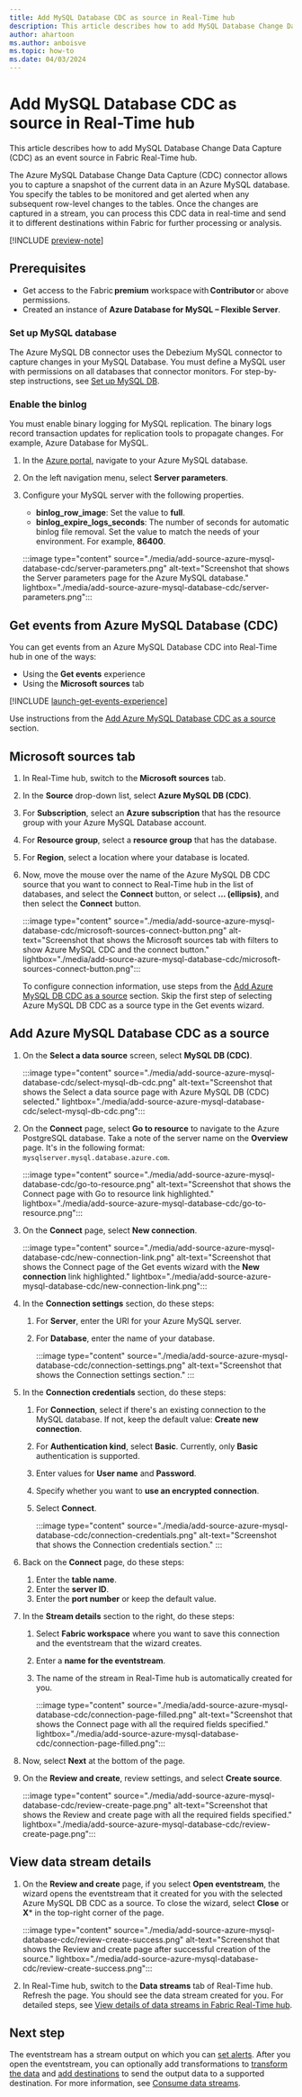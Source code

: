 ```yaml
---
title: Add MySQL Database CDC as source in Real-Time hub
description: This article describes how to add MySQL Database Change Data Capture (CDC) as an event source in Fabric Real-Time hub. 
author: ahartoon
ms.author: anboisve
ms.topic: how-to
ms.date: 04/03/2024
---
```


# Add MySQL Database CDC as source in Real-Time hub
This article describes how to add MySQL Database Change Data Capture (CDC) as an event source in Fabric Real-Time hub. 

The Azure MySQL Database Change Data Capture (CDC) connector allows you to capture a snapshot of the current data in an Azure MySQL database. You specify the tables to be monitored and get alerted when any subsequent row-level changes to the tables. Once the changes are captured in a stream, you can process this CDC data in real-time and send it to different destinations within Fabric for further processing or analysis. 

[!INCLUDE [preview-note](./includes/preview-note.md)]

## Prerequisites 

- Get access to the Fabric **premium** workspace with **Contributor** or above permissions. 
- Created an instance of **Azure Database for MySQL – Flexible Server**.

 ### Set up MySQL database 

The Azure MySQL DB connector uses the Debezium MySQL connector to capture changes in your MySQL Database. You must define a MySQL user with permissions on all databases that connector monitors. For step-by-step instructions, see [Set up MySQL DB](../real-time-intelligence/event-streams/add-source-mysql-database-change-data-capture.md#set-up-mysql-db).

### Enable the binlog 
You must enable binary logging for MySQL replication. The binary logs record transaction updates for replication tools to propagate changes. For example, Azure Database for MySQL. 

1. In the [Azure portal](https://portal.azure.com), navigate to your Azure MySQL database. 
1. On the left navigation menu, select **Server parameters**. 
1. Configure your MySQL server with the following properties. 
    - **binlog_row_image**: Set the value to **full**.  
    - **binlog_expire_logs_seconds**: The number of seconds for automatic binlog file removal. Set the value to match the needs of your environment. For example, **86400**.
    
    :::image type="content" source="./media/add-source-azure-mysql-database-cdc/server-parameters.png" alt-text="Screenshot that shows the Server parameters page for the Azure MySQL database." lightbox="./media/add-source-azure-mysql-database-cdc/server-parameters.png":::

## Get events from Azure MySQL Database (CDC)
You can get events from an Azure MySQL Database CDC into Real-Time hub in one of the ways:

- Using the **Get events** experience
- Using the **Microsoft sources** tab

[!INCLUDE [launch-get-events-experience](./includes/launch-get-events-experience.md)]

Use instructions from the [Add Azure MySQL Database CDC as a source](#add-azure-mysql-database-cdc-as-a-source) section. 

## Microsoft sources tab

1. In Real-Time hub, switch to the **Microsoft sources** tab. 
1. In the **Source** drop-down list, select **Azure MySQL DB (CDC)**. 
1. For **Subscription**, select an **Azure subscription** that has the resource group with your Azure MySQL Database account. 
1. For **Resource group**, select a **resource group** that has the database.
1. For **Region**, select a location where your database is located. 
1. Now, move the mouse over the name of the Azure MySQL DB CDC source that you want to connect to Real-Time hub in the list of databases, and select the **Connect** button, or select **... (ellipsis)**, and then select the **Connect** button. 

    :::image type="content" source="./media/add-source-azure-mysql-database-cdc/microsoft-sources-connect-button.png" alt-text="Screenshot that shows the Microsoft sources tab with filters to show Azure MySQL CDC and the connect button." lightbox="./media/add-source-azure-mysql-database-cdc/microsoft-sources-connect-button.png":::

    To configure connection information, use steps from the [Add Azure MySQL DB CDC as a source](#add-azure-mysql-database-cdc-as-a-source) section. Skip the first step of selecting Azure MySQL DB CDC as a source type in the Get events wizard. 

## Add Azure MySQL Database CDC as a source

1. On the **Select a data source** screen, select **MySQL DB (CDC)**.

    :::image type="content" source="./media/add-source-azure-mysql-database-cdc/select-mysql-db-cdc.png" alt-text="Screenshot that shows the Select a data source page with Azure MySQL DB (CDC) selected." lightbox="./media/add-source-azure-mysql-database-cdc/select-mysql-db-cdc.png":::
1. On the **Connect** page, select **Go to resource** to navigate to the Azure PostgreSQL database. Take a note of the server name on the **Overview** page. It's in the following format: `mysqlserver.mysql.database.azure.com`. 

    :::image type="content" source="./media/add-source-azure-mysql-database-cdc/go-to-resource.png" alt-text="Screenshot that shows the Connect page with Go to resource link highlighted." lightbox="./media/add-source-azure-mysql-database-cdc/go-to-resource.png":::     
1. On the **Connect** page, select **New connection**.

    :::image type="content" source="./media/add-source-azure-mysql-database-cdc/new-connection-link.png" alt-text="Screenshot that shows the Connect page of the Get events wizard with the **New connection** link highlighted." lightbox="./media/add-source-azure-mysql-database-cdc/new-connection-link.png"::: 
1. In the **Connection settings** section, do these steps:
    1. For **Server**, enter the URI for your Azure MySQL server. 
    1. For **Database**, enter the name of your database. 
    
        :::image type="content" source="./media/add-source-azure-mysql-database-cdc/connection-settings.png" alt-text="Screenshot that shows the Connection settings section." ::: 
1. In the **Connection credentials** section, do these steps:
    1. For **Connection**, select if there's an existing connection to the MySQL database. If not, keep the default value: **Create new connection**.
    1. For **Authentication kind**, select **Basic**. Currently, only **Basic** authentication is supported. 
    1. Enter values for **User name** and **Password**. 
    1. Specify whether you want to **use an encrypted connection**.
    1. Select **Connect**.
    
        :::image type="content" source="./media/add-source-azure-mysql-database-cdc/connection-credentials.png" alt-text="Screenshot that shows the Connection credentials section." ::: 
1. Back on the **Connect** page, do these steps:
    1. Enter the **table name**.
    1. Enter the **server ID**.
    1. Enter the **port number** or keep the default value. 
1. In the **Stream details** section to the right, do these steps:
    1. Select **Fabric workspace** where you want to save this connection and the eventstream that the wizard creates.
    1. Enter a **name for the eventstream**.
    1. The name of the stream in Real-Time hub is automatically created for you. 
        
        :::image type="content" source="./media/add-source-azure-mysql-database-cdc/connection-page-filled.png" alt-text="Screenshot that shows the Connect page with all the required fields specified." lightbox="./media/add-source-azure-mysql-database-cdc/connection-page-filled.png"::: 
1. Now, select **Next** at the bottom of the page. 
1. On the **Review and create**, review settings, and select **Create source**.
    
    :::image type="content" source="./media/add-source-azure-mysql-database-cdc/review-create-page.png" alt-text="Screenshot that shows the Review and create page with all the required fields specified." lightbox="./media/add-source-azure-mysql-database-cdc/review-create-page.png"::: 

## View data stream details

1. On the **Review and create** page, if you select **Open eventstream**, the wizard opens the eventstream that it created for you with the selected Azure MySQL DB CDC as a source. To close the wizard, select **Close** or **X*** in the top-right corner of the page.

    :::image type="content" source="./media/add-source-azure-mysql-database-cdc/review-create-success.png" alt-text="Screenshot that shows the Review and create page after successful creation of the source." lightbox="./media/add-source-azure-mysql-database-cdc/review-create-success.png":::
1. In Real-Time hub, switch to the **Data streams** tab of Real-Time hub. Refresh the page. You should see the data stream created for you. For detailed steps, see [View details of data streams in Fabric Real-Time hub](view-data-stream-details.md).

## Next step
The eventstream has a stream output on which you can [set alerts](set-alerts-data-streams.md). After you open the eventstream, you can optionally add transformations to [transform the data](../real-time-intelligence/event-streams/route-events-based-on-content.md?branch=release-build-fabric#supported-operations) and [add destinations](../real-time-intelligence/event-streams/add-manage-eventstream-destinations.md) to send the output data to a supported destination. For more information, see [Consume data streams](consume-data-streams.md).